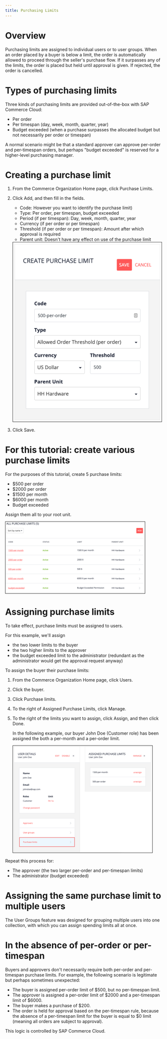 ```yaml
---
title: Purchasing Limits
---
```


# Overview

Purchasing limits are assigned to individual users or to user groups. When an order placed by a buyer is below a limit, the order is automatically allowed to proceed through the seller's purchase flow. If it surpasses any of the limits, the order is placed but held until approval is given. If rejected, the order is cancelled.

# Types of purchasing limits

Three kinds of purchasing limits are provided out-of-the-box with SAP Commerce Cloud:
- Per order
- Per timespan (day, week, month, quarter, year)
- Budget exceeded (when a purchase surpasses the allocated budget but not necessarily per order or timespan)

A normal scenario might be that a standard approver can approve per-order and per-timespan orders, but perhaps "budget exceeded" is reserved for a higher-level purchasing manager.

# Creating a purchase limit

1. From the Commerce Organization Home page, click Purchase Limits.

2. Click Add, and then fill in the fields.
   - Code: However you want to identify the purchase limit)
   - Type: Per order, per timespan, budget exceeded
   - Period (if per timespan): Day, week, month, quarter, year
   - Currency (if per order or per timespan)
   - Threshold (if per order or per timespan): Amount after which approval is required
   - Parent unit: Doesn't have any effect on use of the purchase limit

   <img src="assets/spendlimits_1-perorder.png" alt="" width="500" border="1px" />

5. Click Save.

# For this tutorial: create various purchase limits

For the purposes of this tutorial, create 5 purchase limits:
- $500 per order
- $2000 per order
- $1500 per month
- $6000 per month
- Budget exceeded

Assign them all to your root unit.

<img src="assets/spendlimits_1-listoflimits.png" alt="" width="450" border="1px" />

# Assigning purchase limits

To take effect, purchase limits must be assigned to users.

For this example, we'll assign 
- the two lower limits to the buyer
- the two higher limits to the approver
- the budget exceeded limit to the administrator (redundant as the administrator would get the approval request anyway)

To assign the buyer their purchase limits:

1. From the Commerce Organization Home page, click Users.

2. Click the buyer.

3. Click Purchase limits.

4. To the right of Assigned Purchase Limits, click Manage.

5. To the right of the limits you want to assign, click Assign, and then click Done.

   In the following example, our buyer John Doe (Customer role) has been assigned the both a per-month and a per-order limit.

   <img src="assets/spendlimits_2-buyerlimit.png" alt="" width="450" border="1px" />

Repeat this process for:
- The approver (the two larger per-order and per-timespan limits)
- The administrator (budget exceeded)

# Assigning the same purchase limit to multiple users

The User Groups feature was designed for grouping multiple users into one collection, with which you can assign spending limits all at once.

# In the absence of per-order or per-timespan

Buyers and approvers don't necessarily require both per-order and per-timespan purchase limits. For example, the following scenario is legitimate but perhaps sometimes unexpected:

- The buyer is assigned per-order limit of $500, but no per-timespan limit.
- The approver is assigned a per-order limit of $2000 and a per-timespan limit of $6000.
- The buyer makes a purchase of $200.
- The order is held for approval based on the per-timespan rule, because the absence of a per-timespan limit for the buyer is equal to $0 limit (meaning all orders are subject to approval).

This logic is controlled by SAP Commerce Cloud.